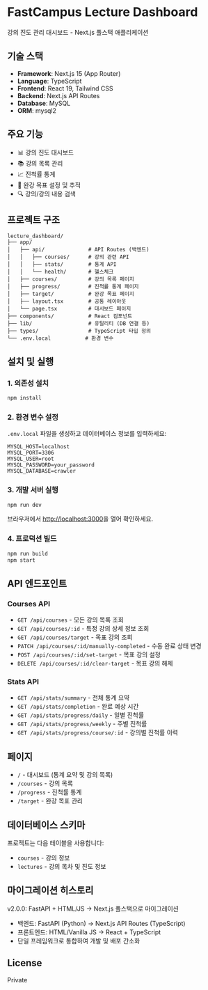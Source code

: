 # FastCampus Lecture Dashboard

강의 진도 관리 대시보드 - Next.js 풀스택 애플리케이션

## 기술 스택

- **Framework**: Next.js 15 (App Router)
- **Language**: TypeScript
- **Frontend**: React 19, Tailwind CSS
- **Backend**: Next.js API Routes
- **Database**: MySQL
- **ORM**: mysql2

## 주요 기능

- 📊 강의 진도 대시보드
- 📚 강의 목록 관리
- 📈 진척률 통계
- 🎯 완강 목표 설정 및 추적
- 🔍 강의/강의 내용 검색

## 프로젝트 구조

```
lecture_dashboard/
├── app/
│   ├── api/              # API Routes (백엔드)
│   │   ├── courses/      # 강의 관련 API
│   │   ├── stats/        # 통계 API
│   │   └── health/       # 헬스체크
│   ├── courses/          # 강의 목록 페이지
│   ├── progress/         # 진척률 통계 페이지
│   ├── target/           # 완강 목표 페이지
│   ├── layout.tsx        # 공통 레이아웃
│   └── page.tsx          # 대시보드 페이지
├── components/           # React 컴포넌트
├── lib/                  # 유틸리티 (DB 연결 등)
├── types/                # TypeScript 타입 정의
└── .env.local           # 환경 변수
```

## 설치 및 실행

### 1. 의존성 설치

```bash
npm install
```

### 2. 환경 변수 설정

`.env.local` 파일을 생성하고 데이터베이스 정보를 입력하세요:

```env
MYSQL_HOST=localhost
MYSQL_PORT=3306
MYSQL_USER=root
MYSQL_PASSWORD=your_password
MYSQL_DATABASE=crawler
```

### 3. 개발 서버 실행

```bash
npm run dev
```

브라우저에서 [http://localhost:3000](http://localhost:3000)을 열어 확인하세요.

### 4. 프로덕션 빌드

```bash
npm run build
npm start
```

## API 엔드포인트

### Courses API

- `GET /api/courses` - 모든 강의 목록 조회
- `GET /api/courses/:id` - 특정 강의 상세 정보 조회
- `GET /api/courses/target` - 목표 강의 조회
- `PATCH /api/courses/:id/manually-completed` - 수동 완료 상태 변경
- `POST /api/courses/:id/set-target` - 목표 강의 설정
- `DELETE /api/courses/:id/clear-target` - 목표 강의 해제

### Stats API

- `GET /api/stats/summary` - 전체 통계 요약
- `GET /api/stats/completion` - 완료 예상 시간
- `GET /api/stats/progress/daily` - 일별 진척률
- `GET /api/stats/progress/weekly` - 주별 진척률
- `GET /api/stats/progress/course/:id` - 강의별 진척률 이력

## 페이지

- `/` - 대시보드 (통계 요약 및 강의 목록)
- `/courses` - 강의 목록
- `/progress` - 진척률 통계
- `/target` - 완강 목표 관리

## 데이터베이스 스키마

프로젝트는 다음 테이블을 사용합니다:

- `courses` - 강의 정보
- `lectures` - 강의 목차 및 진도 정보

## 마이그레이션 히스토리

v2.0.0: FastAPI + HTML/JS → Next.js 풀스택으로 마이그레이션
- 백엔드: FastAPI (Python) → Next.js API Routes (TypeScript)
- 프론트엔드: HTML/Vanilla JS → React + TypeScript
- 단일 프레임워크로 통합하여 개발 및 배포 간소화

## License

Private
